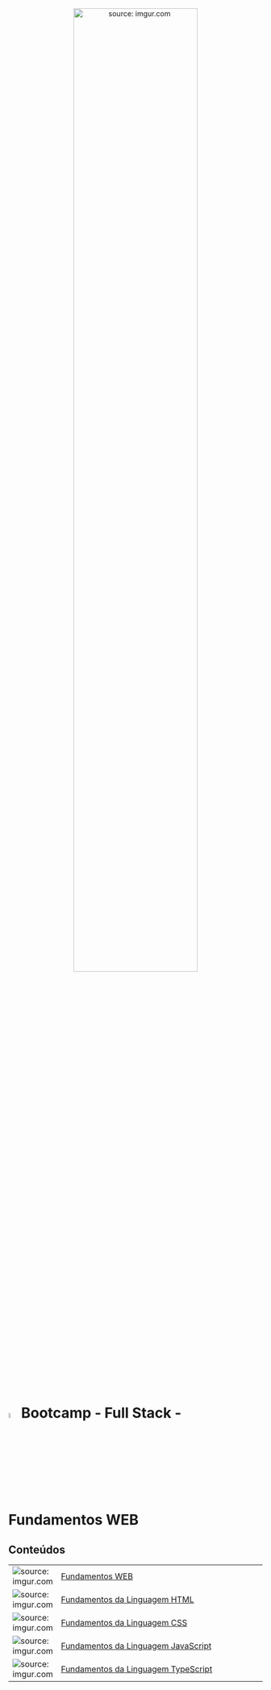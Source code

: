 <div align="center">
    <img src="https://i.imgur.com/Dxz805G.png" title="source: imgur.com" width="70%"/> 
</div>
<h1><img src="https://i.imgur.com/ojhc9Jc.png" title="source: imgur.com" width="5%"/>Bootcamp - Full Stack - Fundamentos WEB</h1>

<h2>Conteúdos</h2>

<table width="100%">
    <tr>
        <td width="10%"><img src="https://i.imgur.com/ojhc9Jc.png" title="source: imgur.com"/></td>
        <td width="90%"><a href="00_introducao/README.md">Fundamentos WEB</a></td>
    </tr>
    <tr>
        <td><img src="https://i.imgur.com/WDbGBIA.png" title="source: imgur.com" /></td>
        <td><a href="01_html/README.md">Fundamentos da Linguagem HTML</a></td>
    </tr>
    <tr>
        <td><img src="https://i.imgur.com/7IdCTXz.png" title="source: imgur.com" /></td>
        <td><a href="02_css/README.md">Fundamentos da Linguagem CSS</a></td>
    </tr>
    <tr>
        <td><img src="https://i.imgur.com/r9lrbPG.png" title="source: imgur.com" /></td>
        <td><a href="03_js/README.md">Fundamentos da Linguagem JavaScript</a></td>
    </tr>
    <tr>
        <td><img src="https://i.imgur.com/izFuHID.png" title="source: imgur.com" /></td>
        <td><a href="04_ts/README.md">Fundamentos da Linguagem TypeScript</a></td>
    </tr>
</table>

<br /><br />

<!-- <div align="center"><a href="../README.md"><img src="https://i.imgur.com/kfHCxif.png" title="source: imgur.com" width="5%"/></a></div>-->

<!--<div align="center">Home</div> -->
